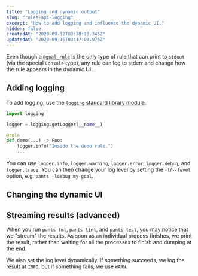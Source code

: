```yaml
---
title: "Logging and dynamic output"
slug: "rules-api-logging"
excerpt: "How to add logging and influence the dynamic UI."
hidden: false
createdAt: "2020-09-12T03:38:10.345Z"
updatedAt: "2020-09-16T03:17:03.975Z"
---
```

Even though a [`@goal_rule`](doc:rules-api-goals) is the only type of rule that can print to `stdout` (via the special `Console` type), any rule can log to stderr and change how the rule appears in the dynamic UI.

Adding logging
--------------

To add logging, use the [`logging` standard library module](https://docs.python.org/3/library/logging.html).

```python
import logging

logger = logging.getLogger(__name__)

@rule
def demo(...) -> Foo:
    logger.info("Inside the demo rule.")
    ...
```

You can use `logger.info`, `logger.warning`, `logger.error`, `logger.debug`, and `logger.trace`. You can then change your log level by setting the `-l`/`--level` option, e.g. `pants -ldebug my-goal`.

Changing the dynamic UI
-----------------------

Streaming results (advanced)
----------------------------

When you run `pants fmt`, `pants lint`, and `pants test`, you may notice that we "stream" the results. As soon as an individual process finishes, we print the result, rather than waiting for all the processes to finish and dumping at the end.

We also set the log level dynamically. If something succeeds, we log the result at `INFO`, but if something fails, we use `WARN`.
